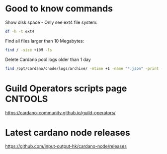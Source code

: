 # Good to know commands
Show disk space - Only see ext4 file system:
```bash
df -h -t ext4
```
Find all files larger than 10 Megabytes:
```bash
find / -size +10M -ls
```
Delete Cardano pool logs older than 1 day
```bash
find /opt/cardano/cnode/logs/archive/ -mtime +1 -name "*.json" -print -exec /bin/rm {} \;
```
# Guild Operators scripts page CNTOOLS
https://cardano-community.github.io/guild-operators/
# Latest cardano node releases
https://github.com/input-output-hk/cardano-node/releases
